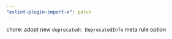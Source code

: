 ```yaml
---
"eslint-plugin-import-x": patch
---
```


chore: adopt new `deprecated: DeprecatedInfo` meta rule option

